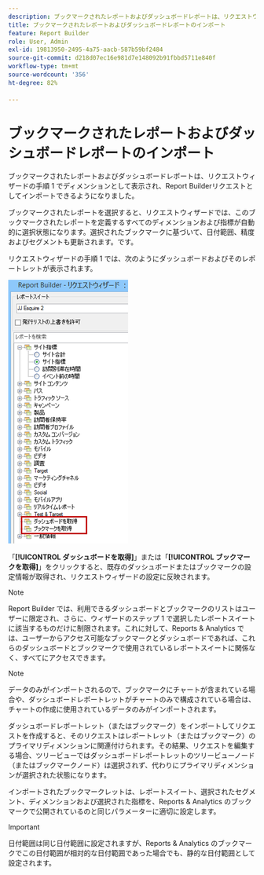 ```yaml
---
description: ブックマークされたレポートおよびダッシュボードレポートは、リクエストウィザードの手順 1 でディメンションとして表示され、Report Builderリクエストとしてインポートできるようになりました。
title: ブックマークされたレポートおよびダッシュボードレポートのインポート
feature: Report Builder
role: User, Admin
exl-id: 19813950-2495-4a75-aacb-587b59bf2484
source-git-commit: d218d07ec16e981d7e148092b91fbbd5711e840f
workflow-type: tm+mt
source-wordcount: '356'
ht-degree: 82%

---
```


# ブックマークされたレポートおよびダッシュボードレポートのインポート

ブックマークされたレポートおよびダッシュボードレポートは、リクエストウィザードの手順 1 でディメンションとして表示され、Report Builderリクエストとしてインポートできるようになりました。

ブックマークされたレポートを選択すると、リクエストウィザードでは、このブックマークされたレポートを定義するすべてのディメンションおよび指標が自動的に選択状態になります。選択されたブックマークに基づいて、日付範囲、精度およびセグメントも更新されます。です。

リクエストウィザードの手順 1 では、次のようにダッシュボードおよびそのレポートレットが表示されます。

![リクエストウィザードを示すスクリーンショット 2 のステップ 1 では、ダッシュボードの取得とブックマークの取得をハイライトしています。](assets/import_dashboard_reportlet.png)

「**[!UICONTROL ダッシュボードを取得]**」または「**[!UICONTROL ブックマークを取得]**」をクリックすると、既存のダッシュボードまたはブックマークの設定情報が取得され、リクエストウィザードの設定に反映されます。

>[!NOTE]
>
>Report Builder では、利用できるダッシュボードとブックマークのリストはユーザーに限定され、さらに、ウィザードのステップ 1 で選択したレポートスイートに該当するものだけに制限されます。これに対して、Reports &amp; Analytics では、ユーザーからアクセス可能なブックマークとダッシュボードであれば、これらのダッシュボードとブックマークで使用されているレポートスイートに関係なく、すべてにアクセスできます。

>[!NOTE]
>
>データのみがインポートされるので、ブックマークにチャートが含まれている場合や、ダッシュボードレポートレットがチャートのみで構成されている場合は、チャートの作成に使用されているデータのみがインポートされます。

ダッシュボードレポートレット（またはブックマーク）をインポートしてリクエストを作成すると、そのリクエストはレポートレット（またはブックマーク）のプライマリディメンションに関連付けられます。その結果、リクエストを編集する場合、ツリービューではダッシュボードレポートレットのツリービューノード（またはブックマークノード）は選択されず、代わりにプライマリディメンションが選択された状態になります。

インポートされたブックマークレットは、レポートスイート、選択されたセグメント、ディメンションおよび選択された指標を、Reports &amp; Analytics のブックマークで公開されているのと同じパラメーターに適切に設定します。

>[!IMPORTANT]
>
>日付範囲は同じ日付範囲に設定されますが、Reports &amp; Analytics のブックマークでこの日付範囲が相対的な日付範囲であった場合でも、静的な日付範囲として設定されます。
